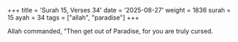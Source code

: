 +++
title = 'Surah 15, Verses 34'
date = '2025-08-27'
weight = 1836
surah = 15
ayah = 34
tags = ["allah", "paradise"]
+++

Allah commanded, “Then get out of Paradise, for you are truly cursed.